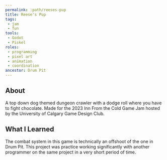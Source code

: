 ```yaml
---
permalink: :path/reeses-pup
title: Reese's Pup
tags:
 - jam
 - fun
tools:
 - Godot
 - Piskel
roles:
 - programming
 - pixel art
 - animation
 - coordination
ancestor: Drum Pit
---
```


## About
A top down dog themed dungeon crawler with a dodge roll where you have to fight chocolate. Made for the 2023 Inn From the Cold Game Jam hosted by the University of Calgary Game Design Club.

## What I Learned
The combat system in this game is technically an offshoot of the one in Drum Pit. This project was practice working significantly with another programmer on the same project in a very short period of time.